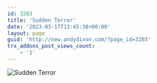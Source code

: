 ```yaml
---
id: 3203
title: 'Sudden Terror'
date: '2023-03-17T13:45:38+00:00'
layout: page
guid: 'http://new.andydixon.com/?page_id=3203'
trx_addons_post_views_count:
    - '1'
---
```


![Sudden Terror](https://i0.wp.com/assets.g8x2.ldn.idrivee2-23.com/posters/Sudden%20Terror%2001.jpg?w=1200&ssl=1 "Sudden Terror")